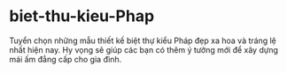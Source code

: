# biet-thu-kieu-Phap
Tuyển chọn những mẫu thiết kế biệt thự kiểu Pháp đẹp xa hoa và tráng lệ nhất hiện nay. Hy vọng sẽ giúp các bạn có thêm ý tưởng mới để xây dựng mái ấm đẳng cấp cho gia đình.
